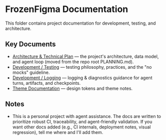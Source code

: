 # FrozenFigma Documentation

This folder contains project documentation for development, testing, and architecture.

## Key Documents

- [Architecture & Technical Plan](./architecture.md) — the project's architecture, data model, and agent loop (moved from the repo root PLANNING.md).
- [Development / Testing](./dev/testing.md) — testing philosophy, practices, and the "no mocks" guideline.
- [Development / Logging](./dev/logging.md) — logging & diagnostics guidance for agent turns, artifacts, and checkpoints.
- [Theme Documentation](./theme-documentation.md) — design tokens and theme notes.

## Notes

- This is a personal project with agent assistance. The docs are written to prioritize robust CI, traceability, and agent-friendly validation. If you want other docs added (e.g., CI internals, deployment notes, visual regression), tell me where and I'll add them.
